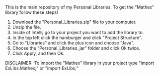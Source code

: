 This is the main repository of my Personal Libraries. To get the "Mathex" library follow these steps!

1. Download the "Personal_Libraries.zip" file to your computer.
2. Unzip the file.
3. Inside of Intellij go to your project you want to add the library to.
4. In the top left click the hamburger and click "Project Structure".
5. Go to "Libraries" and click the plus icon and choose "Java".
6. Choose the "Personal_Libraries_jar" folder and click Ok twice.
7. Click Apply, and then Ok.

DISCLAIMER
-To import the "Mathex" library in your project type "import ExLibs.Mathex;" or "import ExLibs;"

